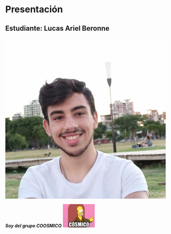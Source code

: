 # Presentación

## Estudiante: Lucas Ariel Beronne

![mi foto](miFoto.jpeg)

***Soy del grupo COOSMICO***
<img src="coosmico.jpg" width="20%" height="20%">


